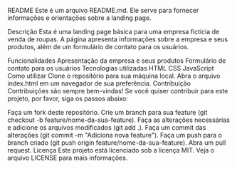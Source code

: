 README
Este é um arquivo README.md. Ele serve para fornecer informações e orientações sobre a landing page.

Descrição
Esta é uma landing page básica para uma empresa fictícia de venda de roupas. A página apresenta informações sobre a empresa e seus produtos, além de um formulário de contato para os usuários.

Funcionalidades
Apresentação da empresa e seus produtos
Formulário de contato para os usuários
Tecnologias utilizadas
HTML
CSS
JavaScript
Como utilizar
Clone o repositório para sua máquina local.
Abra o arquivo index.html em um navegador de sua preferência.
Contribuição
Contribuições são sempre bem-vindas! Se você quiser contribuir para este projeto, por favor, siga os passos abaixo:

Faça um fork deste repositório.
Crie um branch para sua feature (git checkout -b feature/nome-da-sua-feature).
Faça as alterações necessárias e adicione os arquivos modificados (git add .).
Faça um commit das alterações (git commit -m "Adiciona nova feature").
Faça um push para o branch criado (git push origin feature/nome-da-sua-feature).
Abra um pull request.
Licença
Este projeto está licenciado sob a licença MIT. Veja o arquivo LICENSE para mais informações.
